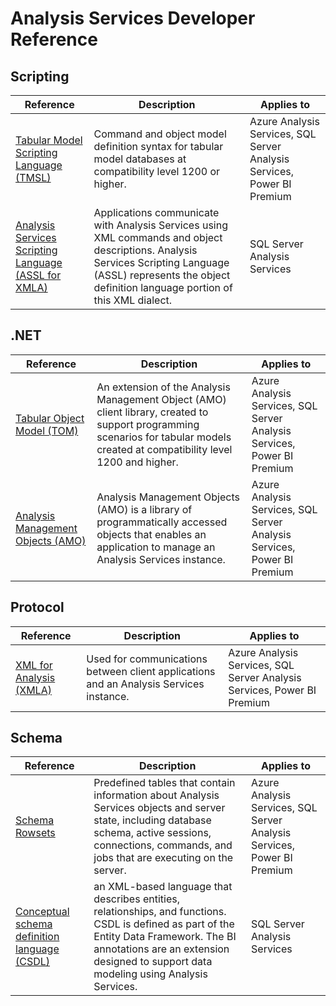 # Analysis Services Developer Reference

## Scripting


|Reference  |Description  |Applies to  |
|---------|---------|---------|
|[Tabular Model Scripting Language (TMSL)](tmsl/tabular-model-scripting-language-tmsl-reference.md)    |   Command and object model definition syntax for tabular model databases at compatibility level 1200 or higher.      |   Azure Analysis Services, SQL Server Analysis Services, Power BI Premium       |
|[Analysis Services Scripting Language (ASSL for XMLA)](assl/analysis-services-scripting-language-assl-for-xmla.md)    |    Applications communicate with Analysis Services using XML commands and object descriptions. Analysis Services Scripting Language (ASSL) represents the object definition language portion of this XML dialect.     |     SQL Server Analysis Services    |


## .NET

|Reference  |Description  |Applies to  |
|---------|---------|---------|
|  [Tabular Object Model (TOM)](tom/introduction-to-the-tabular-object-model-tom-in-analysis-services-amo.md)  |     An extension of the Analysis Management Object (AMO) client library, created to support programming scenarios for tabular models created at compatibility level 1200 and higher.   |   Azure Analysis Services, SQL Server Analysis Services, Power BI Premium       |
|  [Analysis Management Objects (AMO)](amo/developing-with-analysis-management-objects-amo.md)  |    Analysis Management Objects (AMO) is a library of programmatically accessed objects that enables an application to manage an Analysis Services instance.      |     Azure Analysis Services, SQL Server Analysis Services, Power BI Premium     |


## Protocol

|Reference  |Description  |Applies to  |
|---------|---------|---------|
|  [XML for Analysis (XMLA)](xmla/xml-for-analysis-xmla-reference.md)  |     Used for communications between client applications and an Analysis Services instance.   |   Azure Analysis Services, SQL Server Analysis Services, Power BI Premium       |



## Schema

|Reference  |Description  |Applies to  |
|---------|---------|---------|
|  [Schema Rowsets](schema-rowsets/analysis-services-schema-rowsets.md)  |     Predefined tables that contain information about Analysis Services objects and server state, including database schema, active sessions, connections, commands, and jobs that are executing on the server.   |   Azure Analysis Services, SQL Server Analysis Services, Power BI Premium       |
|   [Conceptual schema definition language (CSDL)](csdl/csdl-annotations-for-business-intelligence-csdlbi.md)   |   an XML-based language that describes entities, relationships, and functions. CSDL is defined as part of the Entity Data Framework. The BI annotations are an extension designed to support data modeling using Analysis Services.    |   SQL Server Analysis Services  |

